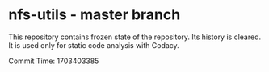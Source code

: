 # nfs-utils - master branch

This repository contains frozen state of the repository.
Its history is cleared. It is used only for static code
analysis with Codacy.

Commit Time: 1703403385
